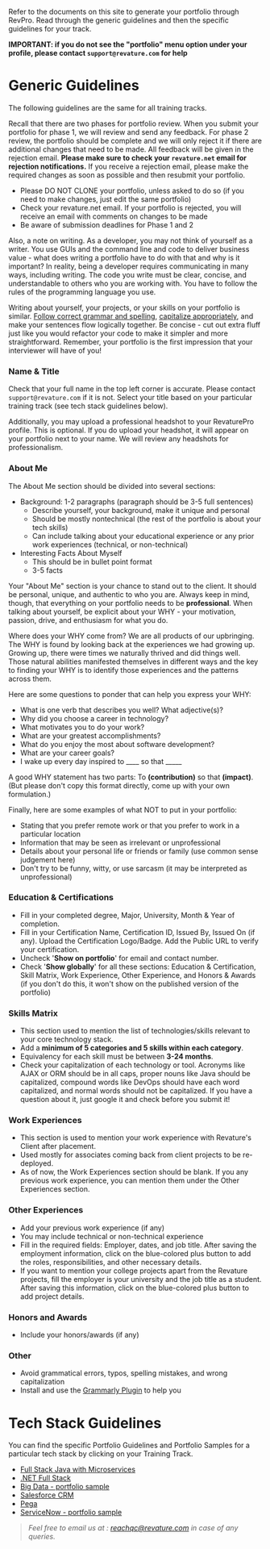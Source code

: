 Refer to the documents on this site to generate your portfolio through RevPro. Read through the generic guidelines and then the specific guidelines for your track.

**IMPORTANT: if you do not see the "portfolio" menu option under your profile, please contact `support@revature.com` for help**

# Generic Guidelines
The following guidelines are the same for all training tracks.

Recall that there are two phases for portfolio review. When you submit your portfolio for phase 1, we will review and send any feedback. For phase 2 review, the portfolio should be complete and we will only reject it if there are additional changes that need to be made. All feedback will be given in the rejection email. **Please make sure to check your `revature.net` email for rejection notifications.** If you receive a rejection email, please make the required changes as soon as possible and then resubmit your portfolio.

* Please DO NOT CLONE your portfolio, unless asked to do so (if you need to make changes, just edit the same portfolio)
* Check your revature.net email. If your portfolio is rejected, you will receive an email with comments on changes to be made
* Be aware of submission deadlines for Phase 1 and 2

Also, a note on writing. As a developer, you may not think of yourself as a writer. You use GUIs and the command line and code to deliver business value - what does writing a portfolio have to do with that and why is it important? In reality, being a developer requires communicating in many ways, including writing. The code you write must be clear, concise, and understandable to others who you are working with. You have to follow the rules of the programming language you use.

Writing about yourself, your projects, or your skills on your portfolio is similar. [Follow correct grammar and spelling](https://www.grammarly.com/), [capitalize appropriately](https://www.grammarly.com/blog/capitalization-rules/), and make your sentences flow logically together. Be concise - cut out extra fluff just like you would refactor your code to make it simpler and more straightforward. Remember, your portfolio is the first impression that your interviewer will have of you!

### Name & Title
Check that your full name in the top left corner is accurate. Please contact `support@revature.com` if it is not. Select your title based on your particular training track (see tech stack guidelines below).

Additionally, you may upload a professional headshot to your RevaturePro profile. This is optional. If you do upload your headshot, it will appear on your portfolio next to your name. We will review any headshots for professionalism.

### About Me
The About Me section should be divided into several sections: 
* Background: 1-2 paragraphs (paragraph should be 3-5 full sentences)
  * Describe yourself, your background, make it unique and personal
  * Should be mostly nontechnical (the rest of the portfolio is about your tech skills) 
  * Can include talking about your educational experience or any prior work experiences (technical, or non-technical)
* Interesting Facts About Myself 
  * This should be in bullet point format
  * 3-5 facts

Your "About Me" section is your chance to stand out to the client. It should be personal, unique, and authentic to who you are. Always keep in mind, though, that everything on your portfolio needs to be **professional**. When talking about yourself, be explicit about your WHY - your motivation, passion, drive, and enthusiasm for what you do.

Where does your WHY come from?  We are all products of our upbringing. The WHY is found by looking back at the experiences we had growing up. Growing up, there were times we naturally thrived and did things well. Those natural abilities manifested themselves in different ways and the key to finding your WHY is to identify those experiences and the patterns across them.

Here are some questions to ponder that can help you express your WHY: 

* What is one verb that describes you well? What adjective(s)? 
* Why did you choose a career in technology? 
* What motivates you to do your work? 
* What are your greatest accomplishments? 
* What do you enjoy the most about software development? 
* What are your career goals? 
* I wake up every day inspired to ____ so that _____ 

A good WHY statement has two parts: To __(contribution)__ so that __(impact)__. (But please don't copy this format directly, come up with your own formulation.)

Finally, here are some examples of what NOT to put in your portfolio:
- Stating that you prefer remote work or that you prefer to work in a particular location
- Information that may be seen as irrelevant or unprofessional
- Details about your personal life or friends or family (use common sense judgement here)
- Don't try to be funny, witty, or use sarcasm (it may be interpreted as unprofessional)

### Education & Certifications
-   Fill in your completed degree, Major, University, Month & Year of completion.
-   Fill in your Certification Name, Certification ID, Issued By, Issued On (if any). Upload the Certification Logo/Badge. Add the Public URL to verify your certification.
-   Uncheck '**Show on portfolio**' for email and contact number. 
-   Check '**Show globally**' for all these sections: Education & Certification, Skill Matrix, Work Experience, Other Experience, and Honors & Awards (if you don't do this, it won't show on the published version of the portfolio)

### Skills Matrix
-   This section used to mention the list of technologies/skills relevant to your core technology stack.
-   Add a **minimum of 5 categories and 5 skills within each category**.
-   Equivalency for each skill must be between **3-24 months**.       
-   Check your capitalization of each technology or tool. Acronyms like AJAX or ORM should be in all caps, proper nouns like Java should be capitalized, compound words like DevOps should have each word capitalized, and normal words should not be capitalized. If you have a question about it, just google it and check before you submit it!

### Work Experiences
-   This section is used to mention your work experience with Revature's Client after placement.
-   Used mostly for associates coming back from client projects to be re-deployed.
-   As of now, the Work Experiences section should be blank. If you any previous work experience, you can mention them under the Other Experiences section.

### Other Experiences
-   Add your previous work experience (if any)
-   You may include technical or non-technical experience
-   Fill in the required fields: Employer, dates, and job title. After saving the employment information, click on the blue-colored plus button to add the roles, responsibilities, and other necessary details.
-   If you want to mention your college projects apart from the Revature projects, fill the employer is your university and the job title as a student. After saving this information, click on the blue-colored plus button to add project details.

### Honors and Awards
- Include your honors/awards (if any)

### Other 
- Avoid grammatical errors, typos, spelling mistakes, and wrong capitalization
- Install and use the [Grammarly Plugin](https://www.grammarly.com/) to help you

# Tech Stack Guidelines
You can find the specific Portfolio Guidelines and Portfolio Samples for a particular tech stack by clicking on your Training Track.

- [Full Stack Java with Microservices](./javams-guidelines.md)
- [.NET Full Stack](./dotnet-guidelines.md)
- [Big Data - portfolio sample](https://app.revature.com/profile/mattrl/b4e152240b147d85074bfdf84c5aceb0)
- [Salesforce CRM](./salesforce-guidelines.md)
- [Pega](./pega-guidelines.md)
- [ServiceNow - portfolio sample](https://app.revature.com/profile/ServiceNowDeveloper/811907ebb06ffc3a04c79ae26ad60b81)

> *Feel free to email us at : [reachqc@revature.com](mailto:reachqc@revature.com) in case of any queries.*
